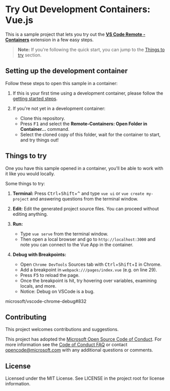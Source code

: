 # Try Out Development Containers: Vue.js

This is a sample project that lets you try out the **[VS Code Remote - Containers](https://aka.ms/vscode-remote/containers)** extension in a few easy steps.

> **Note:** If you're following the quick start, you can jump to the [Things to try](#things-to-try) section. 

## Setting up the development container

Follow these steps to open this sample in a container:

1. If this is your first time using a development container, please follow the [getting started steps](https://aka.ms/vscode-remote/containers/getting-started).

2. If you're not yet in a development container:
   - Clone this repository.
   - Press <kbd>F1</kbd> and select the **Remote-Containers: Open Folder in Container...** command.
   - Select the cloned copy of this folder, wait for the container to start, and try things out!

## Things to try

One you have this sample opened in a container, you'll be able to work with it like you would locally.

Some things to try:

1. **Terminal:** Press <kbd>Ctrl</kbd>+<kbd>Shift</kbd>+<kbd>\^</kbd> and type `vue ui` or `vue create my-project` and answering questions from the terminal window.
2. **Edit:**
   Edit the generated project source files.
   You can proceed without editing anything.

3. **Run:**
   - Type `vue serve` from the terminal window.
   - Then open a local browser and go to `http://localhost:3000` and note you can connect to the Vue App in the container.
4. **Debug with Breakpoints:**
   - Open `Chrome DevTools` Sources tab with <kbd>Ctrl</kbd>+<kbd>Shift</kbd>+<kbd>I</kbd> in Chrome.
   - Add a breakpoint in `webpack:///pages/index.vue` (e.g. on line 29).
   - Press <kbd>F5</kbd> to reload the page.
   - Once the breakpoint is hit, try hovering over variables, examining locals, and more.
   - Notice: Debug on VSCode is a bug. 

microsoft/vscode-chrome-debug#832

## Contributing

This project welcomes contributions and suggestions.

This project has adopted the [Microsoft Open Source Code of Conduct](https://opensource.microsoft.com/codeofconduct/).
For more information see the [Code of Conduct FAQ](https://opensource.microsoft.com/codeofconduct/faq/) or
contact [opencode@microsoft.com](mailto:opencode@microsoft.com) with any additional questions or comments.

## License

Licensed under the MIT License. See LICENSE in the project root for license information.


